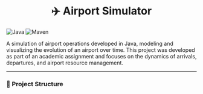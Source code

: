 <h1 align="center">✈️ Airport Simulator</h1>

![Java](https://img.shields.io/badge/Java-ED8B00?style=for-the-badge&logo=java&logoColor=white)
![Maven](https://img.shields.io/badge/Maven-C71A36?style=for-the-badge&logo=apachemaven&logoColor=white)

A simulation of airport operations developed in Java, modeling and visualizing the evolution of an airport over time. This project was developed as part of an academic assignment and focuses on the dynamics of arrivals, departures, and airport resource management.

---

### 🧩 Project Structure



